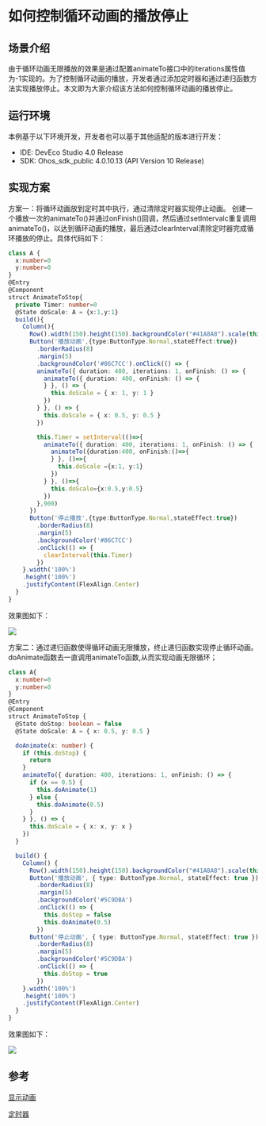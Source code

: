 # 如何控制循环动画的播放停止
## 场景介绍
由于循环动画无限播放的效果是通过配置animateTo接口中的iterations属性值为-1实现的。为了控制循环动画的播放，开发者通过添加定时器和通过递归函数方法实现播放停止。本文即为大家介绍该方法如何控制循环动画的播放停止。

## 运行环境
本例基于以下环境开发，开发者也可以基于其他适配的版本进行开发：
- IDE: DevEco Studio 4.0 Release
- SDK: Ohos_sdk_public 4.0.10.13 (API Version 10 Release)
## 实现方案
方案一：将循环动画放到定时其中执行，通过清除定时器实现停止动画。 
创建一个播放一次的animateTo()并通过onFinish()回调，然后通过setIntervalc重复调用animateTo()，以达到循环动画的播放，最后通过clearInterval清除定时器完成循环播放的停止。具体代码如下：
```ts
class A {
  x:number=0
  y:number=0
}
@Entry
@Component
struct AnimateToStop{
  private Timer: number=0
  @State doScale: A = {x:1,y:1}
  build(){
    Column(){
      Row().width(150).height(150).backgroundColor("#41A8A8").scale(this.doScale)
      Button('播放动画',{type:ButtonType.Normal,stateEffect:true})
        .borderRadius(8)
        .margin(5)
        .backgroundColor('#86C7CC').onClick(() => {
        animateTo({ duration: 400, iterations: 1, onFinish: () => {
          animateTo({ duration: 400, onFinish: () => {
          } }, () => {
            this.doScale = { x: 1, y: 1 }
          })
        } }, () => {
          this.doScale = { x: 0.5, y: 0.5 }
        })

        this.Timer = setInterval(()=>{
          animateTo({ duration: 400, iterations: 1, onFinish: () => {
            animateTo({duration:400, onFinish:()=>{
            } }, ()=>{
              this.doScale ={x:1, y:1}
            })
          } }, ()=>{
            this.doScale={x:0.5,y:0.5}
          })
        },900)
      })
      Button('停止播放',{type:ButtonType.Normal,stateEffect:true})
        .borderRadius(8)
        .margin(5)
        .backgroundColor('#86C7CC')
        .onClick(() => {
          clearInterval(this.Timer)
        })
    }.width('100%')
    .height('100%')
    .justifyContent(FlexAlign.Center)
  }
}
```
效果图如下： 

![](figures/play_stop1.gif)

方案二：通过递归函数使得循环动画无限播放，终止递归函数实现停止循环动画。
doAnimate函数去一直调用animateTo函数,从而实现动画无限循环；
```ts
class A{
  x:number=0
  y:number=0
}
@Entry
@Component
struct AnimateToStop {
  @State doStop: boolean = false
  @State doScale: A = { x: 0.5, y: 0.5 }

  doAnimate(x: number) {
    if (this.doStop) {
      return
    }
    animateTo({ duration: 400, iterations: 1, onFinish: () => {
      if (x == 0.5) {
        this.doAnimate(1)
      } else {
        this.doAnimate(0.5)
      }
    } }, () => {
      this.doScale = { x: x, y: x }
    })
  }

  build() {
    Column() {
      Row().width(150).height(150).backgroundColor("#41A8A8").scale(this.doScale)
      Button('播放动画', { type: ButtonType.Normal, stateEffect: true })
        .borderRadius(8)
        .margin(5)
        .backgroundColor('#5C9DBA')
        .onClick(() => {
          this.doStop = false
          this.doAnimate(0.5)
        })
      Button('停止动画', { type: ButtonType.Normal, stateEffect: true })
        .borderRadius(8)
        .margin(5)
        .backgroundColor('#5C9DBA')
        .onClick(() => {
          this.doStop = true
        })
    }.width('100%')
    .height('100%')
    .justifyContent(FlexAlign.Center)
  }
}
```

效果图如下：

![](figures/play_stop2.gif)

## 参考
[显示动画](../application-dev/reference/arkui-ts/ts-explicit-animation.md)

[定时器](../application-dev/reference/apis/js-apis-system-timer.md)

